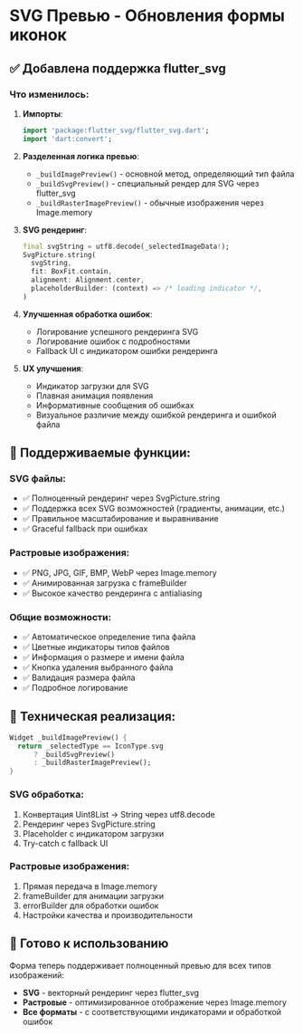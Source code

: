 # SVG Превью - Обновления формы иконок

## ✅ Добавлена поддержка flutter_svg

### Что изменилось:

1. **Импорты**:
   ```dart
   import 'package:flutter_svg/flutter_svg.dart';
   import 'dart:convert';
   ```

2. **Разделенная логика превью**:
   - `_buildImagePreview()` - основной метод, определяющий тип файла
   - `_buildSvgPreview()` - специальный рендер для SVG через flutter_svg
   - `_buildRasterImagePreview()` - обычные изображения через Image.memory

3. **SVG рендеринг**:
   ```dart
   final svgString = utf8.decode(_selectedImageData!);
   SvgPicture.string(
     svgString,
     fit: BoxFit.contain,
     alignment: Alignment.center,
     placeholderBuilder: (context) => /* loading indicator */,
   )
   ```

4. **Улучшенная обработка ошибок**:
   - Логирование успешного рендеринга SVG
   - Логирование ошибок с подробностями
   - Fallback UI с индикатором ошибки рендеринга

5. **UX улучшения**:
   - Индикатор загрузки для SVG
   - Плавная анимация появления
   - Информативные сообщения об ошибках
   - Визуальное различие между ошибкой рендеринга и ошибкой файла

## 🎯 Поддерживаемые функции:

### SVG файлы:
- ✅ Полноценный рендеринг через SvgPicture.string
- ✅ Поддержка всех SVG возможностей (градиенты, анимации, etc.)
- ✅ Правильное масштабирование и выравнивание
- ✅ Graceful fallback при ошибках

### Растровые изображения:
- ✅ PNG, JPG, GIF, BMP, WebP через Image.memory
- ✅ Анимированная загрузка с frameBuilder
- ✅ Высокое качество рендеринга с antialiasing

### Общие возможности:
- ✅ Автоматическое определение типа файла
- ✅ Цветные индикаторы типов файлов
- ✅ Информация о размере и имени файла
- ✅ Кнопка удаления выбранного файла
- ✅ Валидация размера файла
- ✅ Подробное логирование

## 🔧 Техническая реализация:

```dart
Widget _buildImagePreview() {
  return _selectedType == IconType.svg
      ? _buildSvgPreview()
      : _buildRasterImagePreview();
}
```

### SVG обработка:
1. Конвертация Uint8List → String через utf8.decode
2. Рендеринг через SvgPicture.string
3. Placeholder с индикатором загрузки
4. Try-catch с fallback UI

### Растровые изображения:
1. Прямая передача в Image.memory
2. frameBuilder для анимации загрузки
3. errorBuilder для обработки ошибок
4. Настройки качества и производительности

## 🚀 Готово к использованию

Форма теперь поддерживает полноценный превью для всех типов изображений:
- **SVG** - векторный рендеринг через flutter_svg
- **Растровые** - оптимизированное отображение через Image.memory
- **Все форматы** - с соответствующими индикаторами и обработкой ошибок
